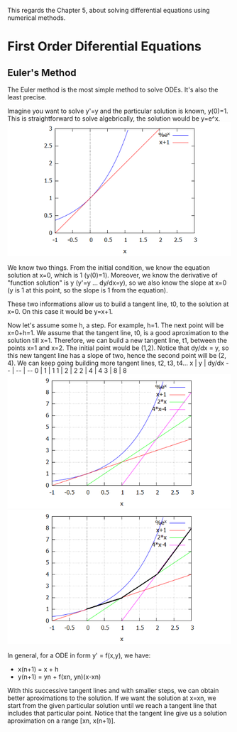 This regards the Chapter 5, about solving differential equations using numerical methods.

# First Order Diferential Equations
## Euler's Method
The Euler method is the most simple method to solve ODEs. It's also the least precise. 

Imagine you want to solve y'=y and the particular solution is known, y(0)=1. This is straightforward to solve algebrically, the solution would be y=e^x. 
![solution](img/1.png)

We know two things. From the initial condition, we know the equation solution at x=0, which is 1 (y(0)=1). Moreover, we know the derivative of "function solution" is y (y'=y ... dy/dx=y), so we also know the slope at x=0 (y is 1 at this point, so the slope is 1 from the equation). 

These two informations allow us to build a tangent line, t0, to the solution at x=0. On this case it would be y=x+1.

Now let's assume some h, a step. For example, h=1. The next point will be x=0+h=1. We assume that the tangent line, t0, is a good aproximation to the solution till x=1. Therefore, we can build a new tangent line, t1, between the points x=1 and x=2. The initial point would be (1,2). Notice that dy/dx = y, so this new tangent line has a slope of two, hence the second point will be (2, 4). We can keep going building more tangent lines, t2, t3, t4...
x | y | dy/dx
 -- | -- | --
0 | 1 | 1
1 | 2 | 2
2 | 4 | 4
3 | 8 | 8 
![tangent line](img/2.png)
![tangent line](img/2_.png)

In general, for a ODE in form y' = f(x,y), we have:
* x(n+1) = x + h
* y(n+1) = yn + f(xn, yn)(x-xn)

With this successive tangent lines and with smaller steps, we can obtain better aproximations to the solution. If we want the solution at x=xn, we start from the given particular solution until we reach a tangent line that includes that particular point. Notice that the tangent line give us a solution aproximation on a range [xn, x(n+1)].
